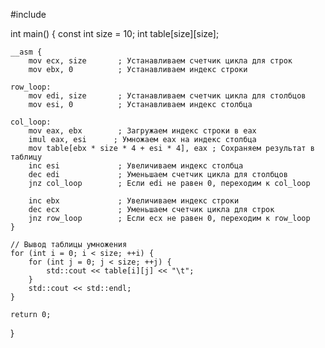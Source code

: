 #include <iostream>

int main() {
    const int size = 10;
    int table[size][size];

    __asm {
        mov ecx, size       ; Устанавливаем счетчик цикла для строк
        mov ebx, 0          ; Устанавливаем индекс строки

    row_loop:
        mov edi, size       ; Устанавливаем счетчик цикла для столбцов
        mov esi, 0          ; Устанавливаем индекс столбца

    col_loop:
        mov eax, ebx        ; Загружаем индекс строки в eax
        imul eax, esi      ; Умножаем eax на индекс столбца
        mov table[ebx * size * 4 + esi * 4], eax ; Сохраняем результат в таблицу
        inc esi             ; Увеличиваем индекс столбца
        dec edi             ; Уменьшаем счетчик цикла для столбцов
        jnz col_loop        ; Если edi не равен 0, переходим к col_loop

        inc ebx             ; Увеличиваем индекс строки
        dec ecx             ; Уменьшаем счетчик цикла для строк
        jnz row_loop        ; Если ecx не равен 0, переходим к row_loop
    }

    // Вывод таблицы умножения
    for (int i = 0; i < size; ++i) {
        for (int j = 0; j < size; ++j) {
            std::cout << table[i][j] << "\t";
        }
        std::cout << std::endl;
    }

    return 0;
}
